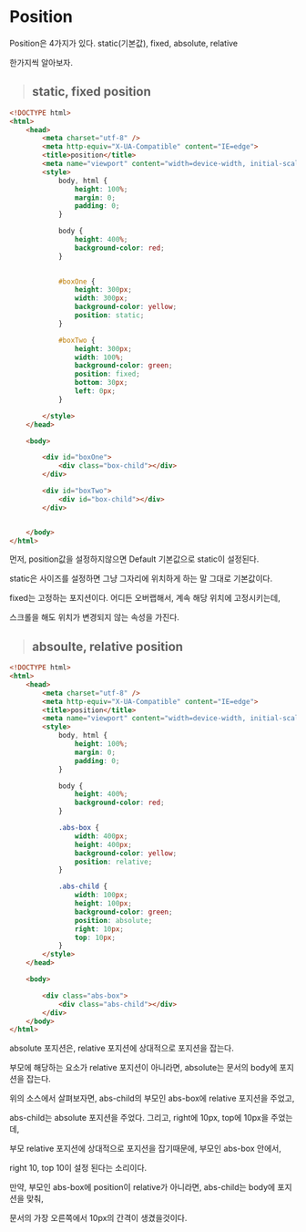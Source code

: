 # Position

Position은 4가지가 있다. static(기본값), fixed, absolute, relative

한가지씩 알아보자.

> ## static, fixed position

```html
<!DOCTYPE html>
<html>
    <head>
        <meta charset="utf-8" />
        <meta http-equiv="X-UA-Compatible" content="IE=edge">
        <title>position</title>
        <meta name="viewport" content="width=device-width, initial-scale=1">
        <style>
            body, html {
                height: 100%;
                margin: 0;
                padding: 0;
            }

            body {
                height: 400%;
                background-color: red;
            }
            

            #boxOne {
                height: 300px;
                width: 300px;
                background-color: yellow;
                position: static;
            }

            #boxTwo {
                height: 300px;
                width: 100%;
                background-color: green;
                position: fixed;
                bottom: 30px;
                left: 0px;
            }

        </style>
    </head>

    <body>

        <div id="boxOne">
            <div class="box-child"></div>
        </div>

        <div id="boxTwo">
            <div id="box-child"></div>
        </div> 


    </body>
</html>
```

먼저, position값을 설정하지않으면 Default 기본값으로 static이 설정된다.

static은 사이즈를 설정하면 그냥 그자리에 위치하게 하는 말 그대로 기본값이다.

fixed는 고정하는 포지션이다. 어디든 오버랩해서, 계속 해당 위치에 고정시키는데,

스크롤을 해도 위치가 변경되지 않는 속성을 가진다.

> ## absoulte, relative position

```html
<!DOCTYPE html>
<html>
    <head>
        <meta charset="utf-8" />
        <meta http-equiv="X-UA-Compatible" content="IE=edge">
        <title>position</title>
        <meta name="viewport" content="width=device-width, initial-scale=1">
        <style>
            body, html {
                height: 100%;
                margin: 0;
                padding: 0;
            }

            body {
                height: 400%;
                background-color: red;
            }

            .abs-box {
                width: 400px;
                height: 400px;
                background-color: yellow;
                position: relative;
            }

            .abs-child {
                width: 100px;
                height: 100px;
                background-color: green;
                position: absolute;
                right: 10px;
                top: 10px;
            }
        </style>
    </head>

    <body>

        <div class="abs-box">
            <div class="abs-child"></div>
        </div>
    </body>
</html>
```

absolute 포지션은, relative 포지션에 상대적으로 포지션을 잡는다.

부모에 해당하는 요소가 relative 포지션이 아니라면, absolute는 문서의 body에 포지션을 잡는다.

위의 소스에서 살펴보자면, abs-child의 부모인 abs-box에 relative 포지션을 주었고,

abs-child는 absolute 포지션을 주었다. 그리고, right에 10px, top에 10px을 주었는데,

부모 relative 포지션에 상대적으로 포지션을 잡기때문에, 부모인 abs-box 안에서, 

right 10, top 10이 설정 된다는 소리이다.

만약, 부모인 abs-box에 position이 relative가 아니라면, abs-child는 body에 포지션을 맞춰,

문서의 가장 오른쪽에서 10px의 간격이 생겼을것이다.